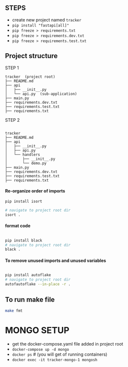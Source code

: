 ## STEPS
- create new project named `tracker`
- `pip install "fastapi[all]"`
- `pip freeze > requirements.txt`
- `pip freeze > requirements.dev.txt`
- `pip freeze > requirements.test.txt`


## Project structure

STEP 1
```
tracker  (project root)
├── README.md
├── api
│   ├── __init__.py
│   └── api.py  (sub-application)
├── main.py
├── requirements.dev.txt
├── requirements.test.txt
├── requirements.txt

```

STEP 2
```

tracker
├── README.md
├── api
│   ├── __init__.py
│   ├── api.py
│   └── handlers
│       ├── __init__.py
│       └── demo.py
├── main.py
├── requirements.dev.txt
├── requirements.test.txt
├── requirements.txt

```


#### Re-organize order of imports
```bash
pip install isort

# navigate to project root dir
isort .
```

#### format code
```bash

pip install black
# navigate to project root dir
black .
```

#### To remove unused imports and unused variables
```bash

pip install autoflake
# navigate to project root dir
autofautoflake --in-place -r .
```

## To run make file

```bash
make fmt
```



# MONGO SETUP

- get the docker-compose.yaml file added in project root
- `docker-compose up -d mongo`
- `docker ps` # (you will get of running containers)
- `docker exec -it tracker-mongo-1 mongosh`
